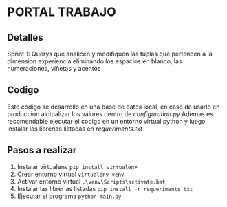 # PORTAL TRABAJO

## Detalles
Sprint 1: Querys que analicen y modifiquen las tuplas que pertencen a la dimension experiencia eliminando los espacios en blanco, las numeraciones, viñetas y acentos

## Codigo
Este codigo se desarrollo en una base de datos local, en caso de usarlo en produccion alctualizar los valores dentro de *configuration.py*
Ademas es recomendable ejecutar el codigo en un entorno virtual python y luego instalar las librerias listadas en *requeriments.txt*

## Pasos a realizar
1. Instalar virtualenv
`pip install virtualenv`
2. Crear entorno virtual
`virtualenv venv`
3. Activar entorno virtual
`.\venv\Scripts\activate.bat`
4. Instalar las librerias listadas
`pip install -r requeriments.txt`
5. Ejecutar el programa
`python main.py`